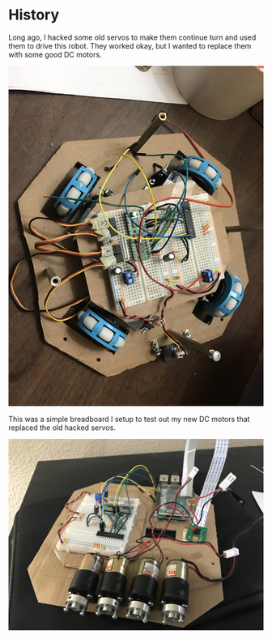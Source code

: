 # History

Long ago, I hacked some old servos to make them continue turn and used them
to drive this robot. They worked okay, but I wanted to replace them with some
good DC motors.

![](./pics/old_servo.JPG)

This was a simple breadboard I setup to test out my new DC motors that replaced
the old hacked servos.

![](./pics/old_breadboard.JPG)
